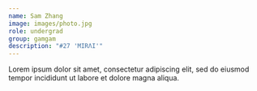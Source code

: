 ```yaml
---
name: Sam Zhang
image: images/photo.jpg
role: undergrad
group: gamgam
description: "#27 'MIRΛI'"
---
```


Lorem ipsum dolor sit amet, consectetur adipiscing elit, sed do eiusmod tempor incididunt ut labore et dolore magna aliqua.
